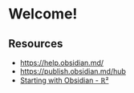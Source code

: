 # Welcome!

## Resources

- https://help.obsidian.md/
- https://publish.obsidian.md/hub
- [Starting with Obsidian - ℝ²](https://riddyrayes.github.io/notes/starting-with-obsidian/)